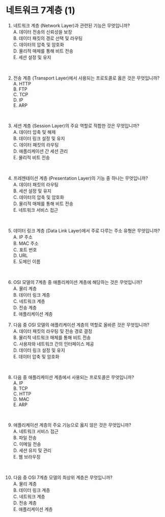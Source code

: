 # 네트워크 7계층 (1)

1.	네트워크 계층 (Network Layer)과 관련된 기능은 무엇입니까? <br/>
A. 데이터 전송의 신뢰성을 보장 <br/>
B. 데이터 패킷의 경로 선택 및 라우팅 <br/>
C. 데이터의 압축 및 암호화 <br/>
D. 물리적 매체를 통해 비트 전송 <br/>
E. 세션 설정 및 유지 <br/>
<br/>

2.	전송 계층 (Transport Layer)에서 사용되는 프로토콜로 옳은 것은 무엇입니까?<br/>
A. HTTP<br/>
B. FTP<br/>
C. TCP<br/>
D. IP<br/>
E. ARP<br/>
<br/>

3.	세션 계층 (Session Layer)의 주요 역할로 적합한 것은 무엇입니까?<br/>
A. 데이터 압축 및 해제<br/>
B. 데이터 링크 설정 및 유지<br/>
C. 데이터 패킷의 라우팅<br/>
D. 애플리케이션 간 세션 관리<br/>
E. 물리적 비트 전송<br/>
<br/>

4.	프레젠테이션 계층 (Presentation Layer)의 기능 중 하나는 무엇입니까?<br/>
A. 데이터 패킷의 라우팅<br/>
B. 세션 설정 및 유지<br/>
C. 데이터의 압축 및 암호화<br/>
D. 물리적 매체를 통해 비트 전송<br/>
E. 네트워크 서비스 접근<br/>
<br/>

5.	데이터 링크 계층 (Data Link Layer)에서 주로 다루는 주소 유형은 무엇입니까?<br/>
A. IP 주소<br/>
B. MAC 주소<br/>
C. 포트 번호<br/>
D. URL<br/>
E. 도메인 이름<br/>
<br/>

6.	OSI 모델의 7계층 중 애플리케이션 계층에 해당하는 것은 무엇입니까?<br/>
A. 물리 계층<br/>
B. 데이터 링크 계층<br/>
C. 네트워크 계층<br/>
D. 전송 계층<br/>
E. 애플리케이션 계층<br/>

7.	다음 중 OSI 모델의 애플리케이션 계층의 역할로 올바른 것은 무엇입니까?<br/>
A. 데이터 패킷의 라우팅 및 전송 경로 결정<br/>
B. 물리적 네트워크 매체를 통해 비트 전송<br/>
C. 사용자와 네트워크 간의 인터페이스 제공<br/>
D. 데이터 링크 설정 및 유지<br/>
E. 데이터 압축 및 암호화<br/>
<br/>

8.	다음 중 애플리케이션 계층에서 사용되는 프로토콜은 무엇입니까?<br/>
A. IP<br/>
B. TCP<br/>
C. HTTP<br/>
D. MAC<br/>
E. ARP<br/>
<br/>

9.	애플리케이션 계층의 주요 기능으로 옳지 않은 것은 무엇입니까?<br/>
A. 네트워크 서비스 접근<br/>
B. 파일 전송<br/>
C. 이메일 전송<br/>
D. 세션 유지 및 관리<br/>
E. 웹 브라우징<br/>
<br/>

10.	다음 중 OSI 7계층 모델의 최상위 계층은 무엇입니까?<br/>
A. 물리 계층<br/>
B. 데이터 링크 계층<br/>
C. 네트워크 계층<br/>
D. 전송 계층<br/>
E. 애플리케이션 계층<br/>
<br/>
